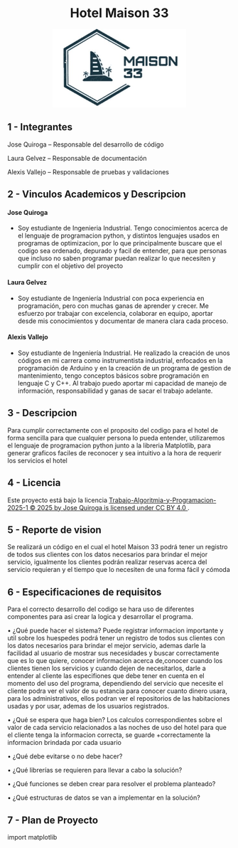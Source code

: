 <div align="center">
  <h1>Hotel Maison 33</h1>
</div>
<div align="center">
  <img src="Logo Hotel.jpg" alt="Logo del Hotel" width="300">
</div>


## 1 - Integrantes

Jose Quiroga – Responsable del desarrollo de código

Laura Gelvez – Responsable de documentación

Alexis Vallejo – Responsable de pruebas y validaciones

## 2 - Vinculos Academicos y Descripcion

#### Jose Quiroga
- Soy estudiante de Ingenieria Industrial. Tengo conocimientos acerca de el lenguaje de programacion python, y distintos lenguajes usados en programas de optimizacion, por lo que principalmente buscare que el codigo sea ordenado, depurado y facil de entender, para que personas que incluso no saben programar puedan realizar lo que necesiten y cumplir con el objetivo del proyecto 

#### Laura Gelvez
- Soy estudiante de Ingeniería Industrial con poca experiencia en programación, pero con muchas ganas de aprender y crecer. Me esfuerzo por trabajar con excelencia, colaborar en equipo, aportar desde mis conocimientos y documentar de manera clara cada proceso.

#### Alexis Vallejo
- Soy estudiante de Ingeniería Industrial. He realizado la creación de unos códigos en mi carrera como instrumentista industrial, enfocados en la programación de Arduino y en la creación de un programa de gestion de mantenimiento, tengo conceptos básicos sobre programación en lenguaje C y C++. Al trabajo puedo aportar mi capacidad de manejo de información, responsabilidad y ganas de sacar el trabajo adelante.

## 3 - Descripcion 
Para cumplir correctamente con el proposito del codigo para el hotel de forma sencilla para que cualquier persona lo pueda entender, utilizaremos el lenguaje de programacion python junto a la libreria Matplotlib, para generar graficos faciles de reconocer y sea intuitivo a la hora de requerir los servicios el hotel 

## 4 - Licencia 
Este proyecto está bajo la licencia [ Trabajo-Algoritmia-y-Programacion-2025-1 © 2025 by Jose Quiroga is licensed under CC BY 4.0 ](https://creativecommons.org/licenses/by/4.0/).

## 5 - Reporte de vision 
Se realizará un código en el cual el hotel Maison 33 podrá tener un registro de todos sus clientes con los datos necesarios para brindar el mejor servicio, igualmente los clientes podrán realizar reservas acerca del servicio requieran y el tiempo que lo necesiten de una forma fácil y cómoda

## 6 - Especificaciones de requisitos
Para el correcto desarrollo del codigo se hara uso de diferentes componentes para asi crear la logica y desarrollar el programa.

• ¿Qué puede hacer el sistema? 
Puede registrar informacion importante y util sobre los huespedes podrá tener un registro de todos sus clientes con los datos necesarios para brindar el mejor servicio, ademas darle la facilidad al usuario de mostrar sus necesidades y buscar correctamente que es lo que quiere, conocer informacion acerca de,conocer cuando los clientes tienen los servicios y cuando dejen de necesitarlos, darle a entender al cliente las especifiones que debe tener en cuenta en el momento del uso del programa, dependiendo del servicio que necesite el cliente podra ver el valor de su estancia para conocer cuanto dinero usara, para los administrativos, ellos podran ver el repositorios de las habitaciones usadas y por usar, ademas de los usuarios registrados.

• ¿Qué se espera que haga bien? 
Los calculos correspondientes sobre el valor de cada servicio relacionados a las noches de uso del hotel para que el cliente tenga la informacion correcta, se guarde +correctamente la informacion brindada por cada usuario 

• ¿Qué debe evitarse o no debe hacer? 


• ¿Qué librerías se requieren para llevar a cabo la solución? 


• ¿Qué funciones se deben crear para resolver el problema 
planteado? 


• ¿Qué estructuras de datos se van a implementar en la 
solución? 


## 7 - Plan de Proyecto
import matplotlib
